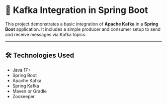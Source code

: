 # 📨 Kafka Integration in Spring Boot

This project demonstrates a basic integration of **Apache Kafka** in a **Spring Boot** application. It includes a simple producer and consumer setup to send and receive messages via Kafka topics.

---

## 🛠️ Technologies Used

- Java 17+
- Spring Boot
- Apache Kafka
- Spring Kafka
- Maven or Gradle
- Zookeeper

